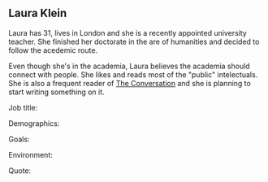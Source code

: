 Laura Klein
---


Laura has 31, lives in London and she is a recently appointed university teacher. She finished her doctorate in the are of humanities and decided to follow the acedemic route.

Even though she's in the academia, Laura believes the academia should connect with people. She likes and reads most of the "public" intelectuals. She is also a frequent reader of [The Conversation](http://theconversation.com/uk) and she is planning to start writing something on it.


Job title: 

Demographics:

Goals:

Environment:

Quote:

